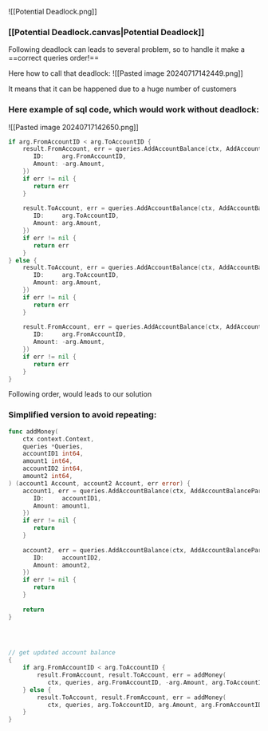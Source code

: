 
![[Potential Deadlock.png]]

### [[Potential Deadlock.canvas|Potential Deadlock]]


Following deadlock can leads to several problem, so to handle it make a ==correct queries order!==

Here how to call that deadlock:
![[Pasted image 20240717142449.png]]

It means that it can be happened due to a huge number of customers

### Here example of sql code, which would work without deadlock:

![[Pasted image 20240717142650.png]]

```go
if arg.FromAccountID < arg.ToAccountID {  
    result.FromAccount, err = queries.AddAccountBalance(ctx, AddAccountBalanceParams{  
       ID:     arg.FromAccountID,  
       Amount: -arg.Amount,  
    })  
    if err != nil {  
       return err  
    }  
  
    result.ToAccount, err = queries.AddAccountBalance(ctx, AddAccountBalanceParams{  
       ID:     arg.ToAccountID,  
       Amount: arg.Amount,  
    })  
    if err != nil {  
       return err  
    }  
} else {  
    result.ToAccount, err = queries.AddAccountBalance(ctx, AddAccountBalanceParams{  
       ID:     arg.ToAccountID,  
       Amount: arg.Amount,  
    })  
    if err != nil {  
       return err  
    }  
  
    result.FromAccount, err = queries.AddAccountBalance(ctx, AddAccountBalanceParams{  
       ID:     arg.FromAccountID,  
       Amount: -arg.Amount,  
    })  
    if err != nil {  
       return err  
    }  
}
```


Following order, would leads to our solution

### Simplified version to avoid repeating:

```go
func addMoney(  
    ctx context.Context,  
    queries *Queries,  
    accountID1 int64,  
    amount1 int64,  
    accountID2 int64,  
    amount2 int64,  
) (account1 Account, account2 Account, err error) {  
    account1, err = queries.AddAccountBalance(ctx, AddAccountBalanceParams{  
       ID:     accountID1,  
       Amount: amount1,  
    })  
    if err != nil {  
       return  
    }  
  
    account2, err = queries.AddAccountBalance(ctx, AddAccountBalanceParams{  
       ID:     accountID2,  
       Amount: amount2,  
    })  
    if err != nil {  
       return  
    }  
  
    return  
}



  
// get updated account balance  
{
	if arg.FromAccountID < arg.ToAccountID {  
	    result.FromAccount, result.ToAccount, err = addMoney(  
	       ctx, queries, arg.FromAccountID, -arg.Amount, arg.ToAccountID, arg.Amount)  
	} else {  
	    result.ToAccount, result.FromAccount, err = addMoney(  
	       ctx, queries, arg.ToAccountID, arg.Amount, arg.FromAccountID, -arg.Amount)  
	}
}
```